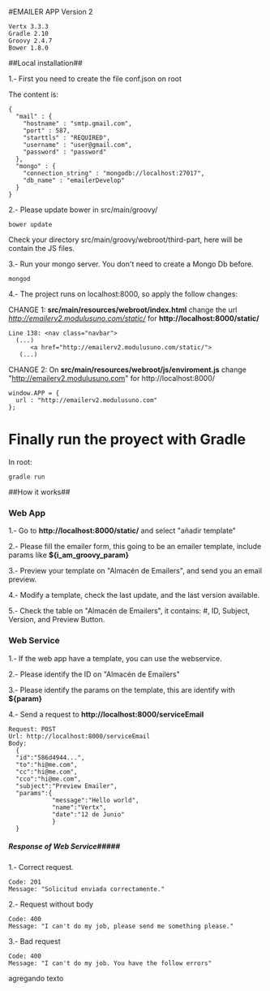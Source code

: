 
#EMAILER APP Version 2

```
Vertx 3.3.3
Gradle 2.10
Groovy 2.4.7
Bower 1.8.0
```

##Local installation##

1.- First you need to create the file conf.json on root

The content is:
```
{
  "mail" : {
    "hostname" : "smtp.gmail.com",
    "port" : 587,
    "starttls" : "REQUIRED",
    "username" : "user@gmail.com",
    "password" : "password"
  },
  "mongo" : {
    "connection_string" : "mongodb://localhost:27017",
    "db_name" : "emailerDevelop"
  }
}
```
2.- Please update bower in src/main/groovy/
```
bower update
```
Check your directory src/main/groovy/webroot/third-part, here will be contain the JS files.

3.- Run your mongo server. You don't need to create a Mongo Db before.
```
mongod
```
4.- The project runs on localhost:8000, so apply the follow changes:

CHANGE 1: __src/main/resources/webroot/index.html__ change the url _http://emailerv2.modulusuno.com/static/_ for **http://localhost:8000/static/**
```
Line 138: <nav class="navbar">
  (...)
      <a href="http://emailerv2.modulusuno.com/static/">
   (...)
```

CHANGE 2: On __src/main/resources/webroot/js/enviroment.js__ change "http://emailerv2.modulusuno.com" for http://localhost:8000/
```
window.APP = {
  url : "http://emailerv2.modulusuno.com"
};
```

# Finally run the proyect with Gradle
In root:

```
gradle run

```

##How it works##

### Web App ###
1.- Go to **http://localhost:8000/static/** and select "añadir template"

2.- Please fill the emailer form, this going to be an emailer template, include params like **${i_am_groovy_param}**

3.- Preview your template on "Almacén de Emailers", and send you an email preview.

4.- Modify a template, check the last update, and the last version available.

5.- Check the table on "Almacén de Emailers", it contains: #, ID, Subject, Version, and Preview Button.


### Web Service ###
1.- If the web app have a template, you can use the webservice.

2.- Please identify the ID on "Almacén de Emailers"

3.- Please identify the params on the template, this are identify with **${param}**

4.- Send a request to **http://localhost:8000/serviceEmail**

```
Request: POST
Url: http://localhost:8000/serviceEmail
Body:
  {
  "id":"586d4944...",
  "to":"hi@me.com",
  "cc":"hi@me.com",
  "cco":"hi@me.com",
  "subject":"Preview Emailer",
  "params":{
            "message":"Hello world",
            "name":"Vertx",
            "date":"12 de Junio"
            }
  }
```

##### Response of Web Service#####

1.- Correct request.
```
Code: 201
Message: "Solicitud enviada correctamente."
```

2.- Request without body
```
Code: 400
Message: "I can't do my job, please send me something please."
```

3.- Bad request
```
Code: 400
Message: "I can't do my job. You have the follow errors"
```

agregando texto
